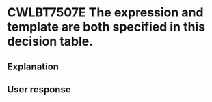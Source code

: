 # CWLBT7507E The expression and template are both specified in this decision table.

## Explanation

## User response